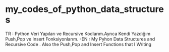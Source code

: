 ﻿# my_codes_of_python_data_structures
TR : Python Veri Yapıları ve Recursive Kodlarım.Ayrıca Kendi Yazdığım Push,Pop ve Insert Fonksiyonlarım. -EN : My Pyhon Data Structures and Recursive Code . Also the Push,Pop and Insert Functions that I Writing 
